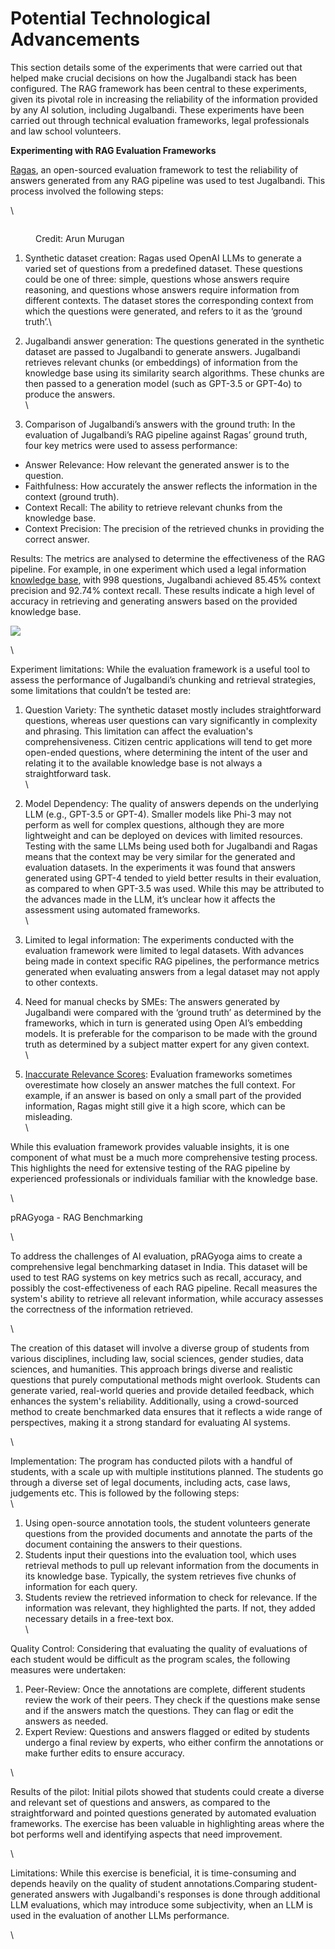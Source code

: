 # Potential Technological Advancements

This section details some of the experiments that were carried out that helped make crucial decisions on how the Jugalbandi stack has been configured. The RAG framework has been central to these experiments, given its pivotal role in increasing the reliability of the information provided by any AI solution, including Jugalbandi. These experiments have been carried out through technical evaluation frameworks, legal professionals and law school volunteers.&#x20;

**Experimenting with RAG Evaluation Frameworks**&#x20;

[Ragas](https://docs.ragas.io/en/latest/getstarted/index.html), an open-sourced evaluation framework to test the reliability of answers generated from any RAG pipeline was used to test Jugalbandi. This process involved the following steps:&#x20;

\


<figure><img src="https://lh7-rt.googleusercontent.com/docsz/AD_4nXdTxKVqb-ZApTV063rAaFcupk4OauK5ZUpUR31qQ1N2-x9PIbBORVtlNKuyzuX2S7yWmJvYO-4QOORhFAC-JMBt1RFUCZSE_eJqmkBD7Jpd6zusHjlKnOfVxn2dSS1LnvLA7sB2yM5hT-X4Vlrb-9yAHJ6X?key=BpTZdnbJWNo5iqrctUDI4Q" alt=""><figcaption><p>Credit: Arun Murugan<br></p></figcaption></figure>



1. Synthetic dataset creation: Ragas used OpenAI LLMs to generate a varied set of questions from a predefined dataset. These questions could be one of three: simple, questions whose answers require reasoning, and questions whose answers require information from different contexts. The dataset stores the corresponding context from which the questions were generated, and refers to it as the ‘ground truth’.\

2. Jugalbandi answer generation: The questions generated in the synthetic dataset are passed to Jugalbandi to generate answers. Jugalbandi retrieves relevant chunks (or embeddings) of information from the knowledge base using its similarity search algorithms. These chunks are then passed to a generation model (such as GPT-3.5 or GPT-4o) to produce the answers.\
   \

3. Comparison of Jugalbandi’s answers with the ground truth: In the evaluation of Jugalbandi’s RAG pipeline against Ragas’ ground truth, four key metrics were used to assess performance:

* Answer Relevance: How relevant the generated answer is to the question.
* Faithfulness: How accurately the answer reflects the information in the context (ground truth).
* Context Recall: The ability to retrieve relevant chunks from the knowledge base.
* Context Precision: The precision of the retrieved chunks in providing the correct answer.



Results: The metrics are analysed to determine the effectiveness of the RAG pipeline. For example, in one experiment which used a legal information [knowledge base](https://drive.google.com/drive/folders/1SCzriHRB0tUc-NR9o9DjU-Ze3SZ9jb\_h), with 998 questions, Jugalbandi achieved 85.45% context precision and 92.74% context recall. These results indicate a high level of accuracy in retrieving and generating answers based on the provided knowledge base.

![](https://lh7-rt.googleusercontent.com/docsz/AD\_4nXdl5zsj3gQ8T\_zUmEtY2Q-mNcMNUW\_RLxpLsToPLsUL1OT2aMKvQgvLZNX8\_uGp6XTzKxtqH9B7AsFGu5ZudiMxeBJN3zNbPdke-Rst6qTeDbReXayL1r9iXB5JRwKEVVolMHv2BqSOStuZaHDZSGJmuEFN?key=BpTZdnbJWNo5iqrctUDI4Q)

\


Experiment limitations: While the evaluation framework is a useful tool to assess the performance of Jugalbandi’s chunking and retrieval strategies, some limitations that couldn’t be tested are:&#x20;

1. Question Variety: The synthetic dataset mostly includes straightforward questions, whereas user questions can vary significantly in complexity and phrasing. This limitation can affect the evaluation's comprehensiveness. Citizen centric applications will tend to get more open-ended questions, where determining the intent of the user and relating it to the available knowledge base is not always a straightforward task.\
   \

2. Model Dependency: The quality of answers depends on the underlying LLM (e.g., GPT-3.5 or GPT-4). Smaller models like Phi-3 may not perform as well for complex questions, although they are more lightweight and can be deployed on devices with limited resources. Testing with the same LLMs being used both for Jugalbandi and Ragas means that the context may be very similar for the generated and evaluation datasets. In the experiments it was found that answers generated using GPT-4 tended to yield better results in their evaluation, as compared to when GPT-3.5 was used. While this may be attributed to the advances made in the LLM, it’s unclear how it affects the assessment using automated frameworks.\
   \

3. Limited to legal information: The experiments conducted with the evaluation framework were limited to legal datasets. With advances being made in context specific RAG pipelines, the performance metrics generated when evaluating answers from a legal dataset may not apply to other contexts.&#x20;



4. Need for manual checks by SMEs: The answers generated by Jugalbandi were compared with the ‘ground truth’ as determined by the frameworks, which in turn is generated using Open AI’s embedding models. It is preferable for the comparison to be made with the ground truth as determined by a subject matter expert for any given context.\
   \

5. [Inaccurate Relevance Scores](https://tech.beatrust.com/entry/2024/05/02/RAG\_Evaluation%3A\_Assessing\_the\_Usefulness\_of\_Ragas): Evaluation frameworks sometimes overestimate how closely an answer matches the full context. For example, if an answer is based on only a small part of the provided information, Ragas might still give it a high score, which can be misleading.\
   \


While this evaluation framework provides valuable insights, it is one component of what must be a much more comprehensive testing process. This highlights the need for extensive testing of the RAG pipeline by experienced professionals or individuals familiar with the knowledge base.&#x20;

\


pRAGyoga - RAG Benchmarking

\


To address the challenges of AI evaluation, pRAGyoga aims to create a comprehensive legal benchmarking dataset in India. This dataset will be used to test RAG systems on key metrics such as recall, accuracy, and possibly the cost-effectiveness of each RAG pipeline. Recall measures the system's ability to retrieve all relevant information, while accuracy assesses the correctness of the information retrieved.

\


The creation of this dataset will involve a diverse group of students from various disciplines, including law, social sciences, gender studies, data sciences, and humanities. This approach brings diverse and realistic questions that purely computational methods might overlook. Students can generate varied, real-world queries and provide detailed feedback, which enhances the system's reliability. Additionally, using a crowd-sourced method to create benchmarked data ensures that it reflects a wide range of perspectives, making it a strong standard for evaluating AI systems.

\


Implementation: The program has conducted pilots with a handful of students, with a scale up with multiple institutions planned. The students go through a diverse set of legal documents, including acts, case laws, judgements etc. This is followed by the following steps:\
\


1. Using open-source annotation tools, the student volunteers generate questions from the provided documents and annotate the parts of the document containing the answers to their questions.&#x20;
2. Students input their questions into the evaluation tool, which uses retrieval methods to pull up relevant information from the documents in its knowledge base. Typically, the system retrieves five chunks of information for each query.
3. Students review the retrieved information to check for relevance. If the information was relevant, they highlighted the parts. If not, they added necessary details in a free-text box.\
   \


Quality Control: Considering that evaluating the quality of evaluations of each student would be difficult as the program scales, the following measures were undertaken:&#x20;

1. Peer-Review: Once the annotations are complete, different students review the work of their peers. They check if the questions make sense and if the answers match the questions. They can flag or edit the answers as needed.
2. Expert Review: Questions and answers flagged or edited by students undergo a final review by experts, who either confirm the annotations or make further edits to ensure accuracy.

\


Results of the pilot: Initial pilots showed that students could create a diverse and relevant set of questions and answers, as compared to the straightforward and pointed questions generated by automated evaluation frameworks. The exercise has been valuable in highlighting areas where the bot performs well and identifying aspects that need improvement.

\


Limitations: While this exercise is beneficial, it is time-consuming and depends heavily on the quality of student annotations.Comparing student-generated answers with Jugalbandi's responses is done through additional LLM evaluations, which may introduce some subjectivity, when an LLM is used in the evaluation of another LLMs performance.&#x20;

\
